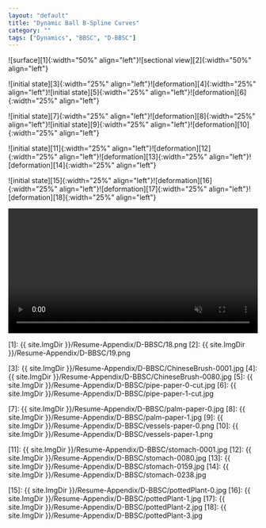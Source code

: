 ```yaml
---
layout: "default"
title: "Dynamic Ball B-Spline Curves"
category: ""
tags: ["Dynamics", "BBSC", "D-BBSC"]
---
```


![surface][1]{:width="50%" align="left"}![sectional view][2]{:width="50%" align="left"}

![initial state][3]{:width="25%" align="left"}![deformation][4]{:width="25%" align="left"}![initial state][5]{:width="25%" align="left"}![deformation][6]{:width="25%" align="left"}

![initial state][7]{:width="25%" align="left"}![deformation][8]{:width="25%" align="left"}![initial state][9]{:width="25%" align="left"}![deformation][10]{:width="25%" align="left"}

![initial state][11]{:width="25%" align="left"}![deformation][12]{:width="25%" align="left"}![deformation][13]{:width="25%" align="left"}![deformation][14]{:width="25%" align="left"}

![initial state][15]{:width="25%" align="left"}![deformation][16]{:width="25%" align="left"}![deformation][17]{:width="25%" align="left"}![deformation][18]{:width="25%" align="left"}

<!-- <video src="{{ site.ImgDir }}/Resume-Appendix/D-BBSC/D-BBSC-final.avi" width="320" height="200" controls preload></video> -->

<!-- <iframe width="100%" src="{{ site.ImgDir }}/Resume-Appendix/D-BBSC/D-BBSC-final.avi" frameborder="0" allowfullscreen></iframe> -->

<video width="100%" muted controls preload>
    <source src="{{ site.ImgDir }}/Resume-Appendix/D-BBSC/D-BBSC-web.mp4" type="video/mp4">
</video>


[1]: {{ site.ImgDir }}/Resume-Appendix/D-BBSC/18.png
[2]: {{ site.ImgDir }}/Resume-Appendix/D-BBSC/19.png

[3]: {{ site.ImgDir }}/Resume-Appendix/D-BBSC/ChineseBrush-0001.jpg
[4]: {{ site.ImgDir }}/Resume-Appendix/D-BBSC/ChineseBrush-0080.jpg
[5]: {{ site.ImgDir }}/Resume-Appendix/D-BBSC/pipe-paper-0-cut.jpg
[6]: {{ site.ImgDir }}/Resume-Appendix/D-BBSC/pipe-paper-1-cut.jpg

[7]: {{ site.ImgDir }}/Resume-Appendix/D-BBSC/palm-paper-0.jpg
[8]: {{ site.ImgDir }}/Resume-Appendix/D-BBSC/palm-paper-1.jpg
[9]: {{ site.ImgDir }}/Resume-Appendix/D-BBSC/vessels-paper-0.png
[10]: {{ site.ImgDir }}/Resume-Appendix/D-BBSC/vessels-paper-1.png

[11]: {{ site.ImgDir }}/Resume-Appendix/D-BBSC/stomach-0001.jpg
[12]: {{ site.ImgDir }}/Resume-Appendix/D-BBSC/stomach-0080.jpg
[13]: {{ site.ImgDir }}/Resume-Appendix/D-BBSC/stomach-0159.jpg
[14]: {{ site.ImgDir }}/Resume-Appendix/D-BBSC/stomach-0238.jpg

[15]: {{ site.ImgDir }}/Resume-Appendix/D-BBSC/pottedPlant-0.jpg
[16]: {{ site.ImgDir }}/Resume-Appendix/D-BBSC/pottedPlant-1.jpg
[17]: {{ site.ImgDir }}/Resume-Appendix/D-BBSC/pottedPlant-2.jpg
[18]: {{ site.ImgDir }}/Resume-Appendix/D-BBSC/pottedPlant-3.jpg